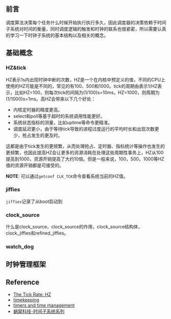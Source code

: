 <!-- 时间子系统 -->

## 前言

调度算法决策每个任务什么时候开始执行执行多久，因此调度器的决策依赖于时间子系统对时间的衡量，同时调度逻辑的触发和时钟的联系也很紧密，所以需要认真的学习一下时钟子系统的基本结构以及相关的概念。

## 基础概念
### HZ&tick

HZ表示1s内出现时钟中断的次数，HZ是一个在内核中预定义的值，不同的CPU上使用的HZ可能是不同的，常见的有100、500和1000。tick的周期由表示1/HZ表示，比如HZ=100，则每次tick的间隔为(1/100)s=10ms，HZ=1000，则周期为(1/1000)s=1ms。高HZ会带来以下几个好处：

* 内核定时器的精度更高。
* select和poll等基于超时的系统调用性能更好。
* 系统状态指标的测量，比如uptime等命令更精准。
* 调度延迟更小，由于等待tick导致的进程过度运行的平均时长和出现次数更少，抢占发生的更及时。

这都是由于tick发生的更频繁，从而处理抢占、定时器、指标统计等操作也发生的更频繁，也因此提高HZ会让更多的资源消耗在处理这些周期性事务上，HZ从100提高到1000，资源开销提高了大约10倍。但是一般来说，100，500，1000等HZ值的资源开销都是可接受的。

**NOTE**: 可以通过`getconf CLK_TCK`命令查看系统当前的HZ值。

### jiffies

`jiffies`记录了从boot启动到

### clock_source

什么是clock_source，clock_source的作用，clock_source结构体，clock_jiffies和refined_jiffies。

### watch_dog

## 时钟管理框架

## Reference

* [The Tick Rate: HZ](https://litux.nl/mirror/kerneldevelopment/0672327201/ch10lev1sec2.html)
* [timekeeping](https://www.kernel.org/doc/Documentation/timers/timekeeping.txt)
* [timers and time management](https://0xax.gitbooks.io/linux-insides/content/Timers/)
* [蜗窝科技-时间子系统系列](http://www.wowotech.net/sort/timer_subsystem)